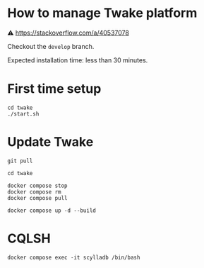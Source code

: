 # How to manage Twake platform

⚠️ https://stackoverflow.com/a/40537078

Checkout the `develop` branch.

Expected installation time: less than 30 minutes.

# First time setup

```shell
cd twake
./start.sh
```

# Update Twake

```
git pull

cd twake

docker compose stop
docker compose rm
docker compose pull

docker compose up -d --build
```

# CQLSH
```shell
docker compose exec -it scylladb /bin/bash
```
